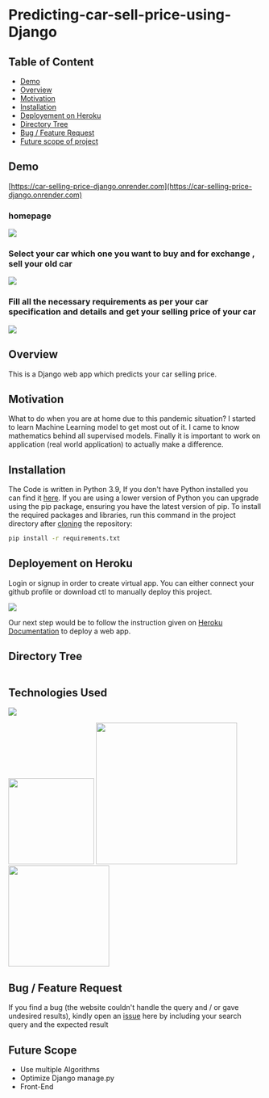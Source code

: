 # Predicting-car-sell-price-using-Django

## Table of Content
  * [Demo](#demo)
  * [Overview](#overview)
  * [Motivation](#motivation)
  * [Installation](#installation)
  * [Deployement on Heroku](#deployement-on-heroku)
  * [Directory Tree](#directory-tree)
  * [Bug / Feature Request](#bug---feature-request)
  * [Future scope of project](#future-scope)

## Demo
[https://car-selling-price-django.onrender.com](https://car-selling-price-django.onrender.com)

### homepage

<a href="https://imgflip.com/gif/5tfh4n"><img src="https://i.imgflip.com/5tfh4n.gif"></a> 

### Select your car which one you want to buy and for exchange , sell your old car

<a href="https://imgflip.com/gif/5tw2bq"><img src="https://i.imgflip.com/5tw2bq.gif"></a>


### Fill all the necessary requirements as per your car specification and details and get your selling price of your car


<a href="https://imgflip.com/gif/5tw2m9"><img src="https://i.imgflip.com/5tw2m9.gif"></a>




## Overview
This is a Django web app which predicts your car selling price.

## Motivation
What to do when you are at home due to this pandemic situation? I started to learn Machine Learning model to get most out of it. I came to know mathematics behind all supervised models. Finally it is important to work on application (real world application) to actually make a difference.

## Installation
The Code is written in Python 3.9, If you don't have Python installed you can find it [here](https://www.python.org/downloads/). If you are using a lower version of Python you can upgrade using the pip package, ensuring you have the latest version of pip. To install the required packages and libraries, run this command in the project directory after [cloning](https://www.howtogeek.com/451360/how-to-clone-a-github-repository/) the repository:
```bash
pip install -r requirements.txt
```

## Deployement on Heroku
Login or signup in order to create virtual app. You can either connect your github profile or download ctl to manually deploy this project.

[![](https://i.imgur.com/dKmlpqX.png)](https://heroku.com)

Our next step would be to follow the instruction given on [Heroku Documentation](https://devcenter.heroku.com/articles/getting-started-with-python) to deploy a web app.

## Directory Tree 
```

```

## Technologies Used

![](https://forthebadge.com/images/badges/made-with-python.svg)

[<img target="_blank" src="https://cdn.freebiesupply.com/logos/thumbs/2x/django-community-logo.png" width=170>](https://www.djangoproject.com/) [<img target="_blank" src="https://number1.co.za/wp-content/uploads/2017/10/gunicorn_logo-300x85.png" width=280>](https://gunicorn.org) [<img target="_blank" src="https://scikit-learn.org/stable/_static/scikit-learn-logo-small.png" width=200>](https://scikit-learn.org/stable/) 


## Bug / Feature Request

If you find a bug (the website couldn't handle the query and / or gave undesired results), kindly open an [issue](https://github.com/Vaishnokmr/Predicting-car-sell-price-using-Django/issues) here by including your search query and the expected result

## Future Scope

* Use multiple Algorithms
* Optimize Django manage.py
* Front-End 
